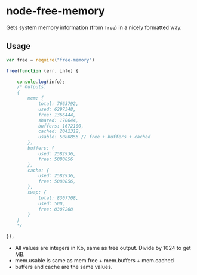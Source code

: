 # node-free-memory
Gets system memory information (from `free`) in a nicely formatted way. 

## Usage

```js
var free = require("free-memory")

free(function (err, info) {

    console.log(info);
    /* Outputs:
    {
        mem: {
            total: 7663792,
            used: 6297348,
            free: 1366444,
            shared: 170644,
            buffers: 1672100,
            cached: 2042312,
            usable: 5080856 // free + buffers + cached
        },
        buffers: {
            used: 2582936,
            free: 5080856
        },
        cache: {
            used: 2582936,
            free: 5080856,
        },
        swap: {
            total: 8307708,
            used: 500,
            free: 8307208
        }
    }
    */

});

```

- All values are integers in Kb, same as free output. Divide by 1024 to get MB.
- mem.usable is same as mem.free + mem.buffers + mem.cached
- buffers and cache are the same values. 